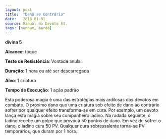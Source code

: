 ```yaml
---
layout: post
title:  "Dano ao Contrário"
date:   2018-01-01
source: Manual do Devoto 84.
tags: [nenhum, bardo]
---
```


**divina 5**

**Alcance**: toque

**Teste de Resistência**: Vontade anula.

**Duração**: 1 hora ou até ser descarregada

**Alvo**: 1 criatura

**Tempo de Execução**: 1 ação padrão

Esta poderosa magia é uma das estratégias mais ardilosas dos devotos em combate. O próximo dano que uma criatura sob efeito de dano ao contrário sofrer por qualquer efeito transforma-se em cura. Por exemplo, um devoto lança esta magia sobre seu companheiro ladino. Na rodada seguinte, o ladino recebe um golpe que provoca 50 pontos de dano. Em vez de sofrer o dano, o ladino cura 50 PV. Qualquer cura sobressalente torna-se PV temporários, que duram por 1 hora.
